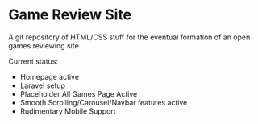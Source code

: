 # Game Review Site
A git repository of HTML/CSS stuff for the eventual formation of an open games reviewing site

Current status:
- Homepage active
- Laravel setup
- Placeholder All Games Page Active
- Smooth Scrolling/Carousel/Navbar features active
- Rudimentary Mobile Support
